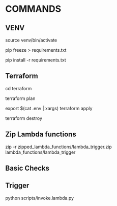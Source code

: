 # COMMANDS

## VENV

source venv/bin/activate

pip freeze > requirements.txt

pip install -r requirements.txt


## Terraform

cd terraform

terraform plan

export $(cat .env | xargs)
terraform apply

terraform destroy

## Zip Lambda functions

zip -r zipped_lambda_functions/lambda_trigger.zip lambda_functions/lambda_trigger


## Basic Checks



## Trigger
python scripts/invoke.lambda.py
